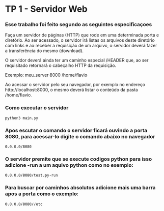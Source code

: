 # TP 1 - Servidor Web
### Esse trabalho foi feito segundo as seguintes especificaçoes
Faça um servidor de páginas (HTTP) que rode em uma determinada porta e diretório. Ao ser acessado, o servidor irá listas os arquivos deste diretório com links e ao receber a requisição de um arquivo, o servidor deverá fazer a transferência do mesmo (download).

O servidor deverá ainda ter um caminho especial /HEADER que, ao ser requisitado retornará o cabeçalho HTTP da requisição.

Exemplo: meu_server 8000 /home/flavio

Ao acessar o servidor pelo seu navegador, por exemplo no endereço http://localhost:8000, o mesmo deverá listar o conteúdo da pasta /home/flavio.

### Como executar o servidor
```
python3 main.py
```
### Apos escutar o comando o servidor ficará ouvindo a porta 8080, para acessar-lo digite o comando abaixo no navegador 
```
0.0.0.0/8080
```
### O servidor premite que se execute codigos python para isso adicione -run a um aquivo python como no exemplo:
```
0.0.0.0/8080/test.py-run
```
### Para buscar por caminhos absolutos adicione mais uma barra apos a porta como o exemplo:
```
0.0.0.0/8080//etc
```
